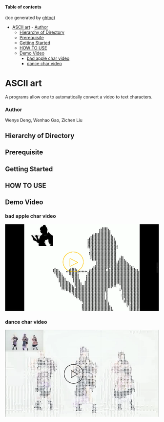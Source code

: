 #### Table of contents
(toc generated by [ghtoc](https://github.com/sk1418/ghtoc))
- [ASCII art](#ASCII-art)
        - [Author](#Author)
    - [Hierarchy of Directory](#Hierarchy-of-Directory)
    - [Prerequisite](#Prerequisite)
    - [Getting Started](#Getting-Started)
    - [HOW TO USE](#HOW-TO-USE)
    - [Demo Video](#Demo-Video)
        - [bad apple char video](#bad-apple-char-video)
        - [dance char video](#dance-char-video)
# ASCII art
A programs allow one to automatically convert a video to text characters.

### Author
Wenye Deng, Wenhao Gao, Zichen Liu

## Hierarchy of Directory

## Prerequisite

## Getting Started

## HOW TO USE

## Demo Video
### bad apple char video
[![Watch the video](https://github.com/IRONMANMARK/Char_Video/blob/master/video_data/cover.png)](https://www.youtube.com/embed/6d-pd-cWYjU)
### dance char video
[![Watch the video](https://github.com/IRONMANMARK/Char_Video/blob/master/video_data/cover2.png)](https://www.youtube.com/embed/q5wXBjMKT6s)



